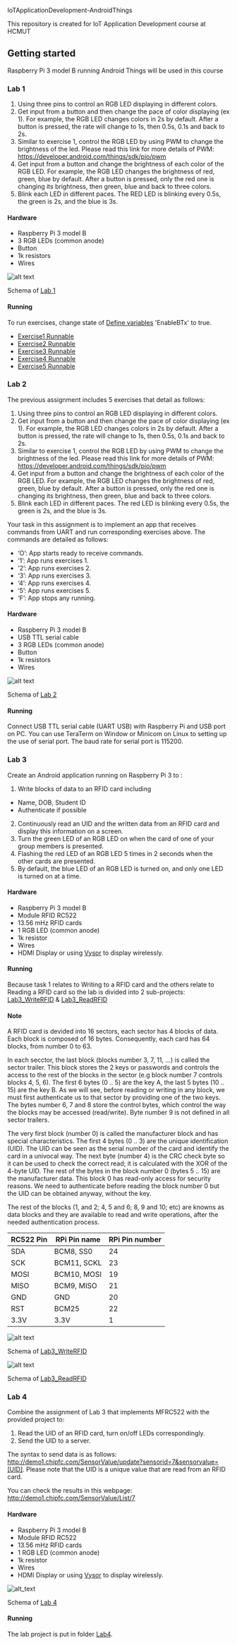 IoTApplicationDevelopment-AndroidThings

This repository is created for IoT Application Development course at HCMUT

## Getting started
Raspberry Pi 3 model B running Android Things will be used in this course

### Lab 1
1. Using three pins to control an RGB LED displaying in different colors.
2. Get input from a button and then change the pace of color displaying (ex 1). For example, the RGB LED changes colors in 2s by default. After a button is pressed, the rate will change to 1s, then 0.5s, 0.1s and back to 2s.
3. Similar to exercise 1, control the RGB LED by using PWM to change the brightness of the led. Please read this link for more details of PWM: https://developer.android.com/things/sdk/pio/pwm
4. Get input from a button and change the brightness of each color of the RGB LED. For example, the RGB LED changes the brightness of red, green, blue by default. After a button is pressed, only the red one is changing its brightness, then green, blue and back to three colors.
5. Blink each LED in different paces. The RED LED is blinking every 0.5s, the green is 2s, and the blue is 3s.

#### Hardware
* Raspberry Pi 3 model B
* 3 RGB LEDs (common anode)
* Button
* 1k resistors
* Wires

![alt text](https://github.com/minhphucanhnguyen/IoTApplicationDevelopment-AndroidThings/blob/master/images/Lab1IoT_bb.jpg)

Schema of [Lab 1](https://github.com/minhphucanhnguyen/IoTApplicationDevelopment-AndroidThings/tree/master/Lab1)

#### Running
To run exercises, change state of [Define variables](https://github.com/minhphucanhnguyen/IoTApplicationDevelopment-AndroidThings/blob/4d9d04e50bf7ce6191cacda33ff5a37e27b01b31/Lab1/Lab1/src/main/java/Lab1/MainActivity.java#L38) 'EnableBTx' to true.

* [Exercise1 Runnable](https://github.com/minhphucanhnguyen/IoTApplicationDevelopment-AndroidThings/blob/4d9d04e50bf7ce6191cacda33ff5a37e27b01b31/Lab1/Lab1/src/main/java/Lab1/MainActivity.java#L228)
* [Exercise2 Runnable](https://github.com/minhphucanhnguyen/IoTApplicationDevelopment-AndroidThings/blob/4d9d04e50bf7ce6191cacda33ff5a37e27b01b31/Lab1/Lab1/src/main/java/Lab1/MainActivity.java#L249)
* [Exercise3 Runnable](https://github.com/minhphucanhnguyen/IoTApplicationDevelopment-AndroidThings/blob/4d9d04e50bf7ce6191cacda33ff5a37e27b01b31/Lab1/Lab1/src/main/java/Lab1/MainActivity.java#L269)
* [Exercise4 Runnable](https://github.com/minhphucanhnguyen/IoTApplicationDevelopment-AndroidThings/blob/4d9d04e50bf7ce6191cacda33ff5a37e27b01b31/Lab1/Lab1/src/main/java/Lab1/MainActivity.java#L310)
* [Exercise5 Runnable](https://github.com/minhphucanhnguyen/IoTApplicationDevelopment-AndroidThings/blob/4d9d04e50bf7ce6191cacda33ff5a37e27b01b31/Lab1/Lab1/src/main/java/Lab1/MainActivity.java#L454)

### Lab 2
The previous assignment includes 5 exercises that detail as follows:
1. Using three pins to control an RGB LED displaying in different colors.
2.  Get  input  from  a  button  and  then  change  the  pace  of  color  displaying  (ex  1).  For example, the RGB LED changes colors in 2s by default. After a button is pressed, the rate will change to 1s, then 0.5s, 0.1s and back to 2s. 
3. Similar to exercise 1, control the RGB LED by using PWM to change the brightness of the led. 
Please read this link for more details of PWM: 
https://developer.android.com/things/sdk/pio/pwm
4. Get input from a button and change the brightness of each color of the RGB LED. For example,  the  RGB  LED  changes  the  brightness of red, green, blue by default. 
After a button is pressed, only the red one is changing its brightness, then green, blue and back to three colors.
5. Blink each LED in different paces. The red LED is blinking every 0.5s, the green is 2s, and the blue is 3s.

Your task in this assignment is to implement an app that receives commands from UART and run corresponding exercises above. The commands are detailed as follows:
* ‘O’: App starts ready to receive commands.
* ‘1’: App runs exercises 1.
* ‘2’: App runs exercises 2.
* ‘3’: App runs exercises 3.
* ‘4’: App runs exercises 4.
* ‘5’: App runs exercises 5.
* ‘F’: App stops any running.

#### Hardware
* Raspberry Pi 3 model B
* USB TTL serial cable
* 3 RGB LEDs (common anode)
* Button
* 1k resistors
* Wires

![alt text](https://github.com/minhphucanhnguyen/IoTApplicationDevelopment-AndroidThings/blob/master/images/Lab2IoT_bb.jpg)

Schema of [Lab 2](https://github.com/minhphucanhnguyen/IoTApplicationDevelopment-AndroidThings/tree/master/Lab2)

#### Running
Connect USB TTL serial cable (UART USB) with Raspberry Pi and USB port on PC. You can use TeraTerm on Window or Minicom on Linux to setting up the use of serial port. The baud rate for serial port is 115200.

### Lab 3
Create an Android application running on Raspberry Pi 3 to :
1. Write blocks of data to an RFID card including
* Name, DOB, Student ID
* Authenticate if possible
2. Continuously read an UID and the written data from an RFID card and display this information on a screen.
3. Turn the green LED of an RGB LED on when the card of one of your group members is presented.
4. Flashing the red LED of an RGB LED 5 times in 2 seconds when the other cards are presented.
5. By default, the blue LED of an RGB LED is turned on, and only one LED is turned on at a time.

#### Hardware
* Raspberry Pi 3 model B
* Module RFID RC522
* 13.56 mHz RFID cards
* 1 RGB LED (common anode)
* 1k resistor
* Wires
* HDMI Display or using [Vysor](https://www.vysor.io/) to display wirelessly.

#### Running
Because task 1 relates to Writing to a RFID card and the others relate to Reading a RFID card so the lab is divided into 2 sub-projects: [Lab3_WriteRFID](https://github.com/minhphucanhnguyen/IoTApplicationDevelopment-AndroidThings/tree/master/Lab3_WriteRFID) & [Lab3_ReadRFID](https://github.com/minhphucanhnguyen/IoTApplicationDevelopment-AndroidThings/tree/master/Lab3_ReadRFID)

#### Note
A RFID card is devided into 16 sectors, each sector has 4 blocks of data. Each block is composed of 16 bytes. Consequently, each card has 64 blocks, from number 0 to 63.

In each secctor, the last block (blocks number 3, 7, 11, ...) is called the sector trailer. This block stores the 2 keys or passwords and controls the access to the rest of the blocks in the sector (e.g block number 7 controls blocks 4, 5, 6). The first 6 bytes (0 .. 5) are the key A, the last 5 bytes (10 .. 15) are the key B. As we will see, before reading or writing in any block, we must first authenticate us to that sector by providing one of the two keys. The bytes number 6, 7 and 8 store the control bytes, which control the way the blocks may be accessed (read/write). Byte number 9 is not defined in all sector trailers.

The very first block (number 0) is called the manufacturer block and has special characteristics. The first 4 bytes (0 .. 3) are the unique identification (UID). The UID can be seen as the serial number of the card and identify the card in a univocal way. The next byte (number 4) is the CRC check byte so it can be used to check the correct read; it is calculated with the XOR of the 4-byte UID. The rest of the bytes in the block number 0 (bytes 5 .. 15) are the manufacturer data. This block 0 has read-only access for security reasons. We need to authenticate before reading the block number 0 but the UID can be obtained anyway, without the key.

The rest of the blocks (1, and 2; 4, 5 and 6; 8, 9 and 10; etc) are knowns as data blocks and they are available to read and write operations, after the needed authentication process.

| RC522 Pin | RPi Pin name | RPi Pin number |
| --- | --- | --- |
| SDA | BCM8, SS0 | 24 |
| SCK | BCM11, SCKL | 23 |
| MOSI | BCM10, MOSI | 19 |
| MISO | BCM9, MISO | 21 |
| GND | GND | 20 |
| RST | BCM25 | 22 |
| 3.3V | 3.3V | 1 |

![alt text](https://github.com/minhphucanhnguyen/IoTApplicationDevelopment-AndroidThings/blob/master/images/Lab3IOT_WriteRFID_bb.jpg)

Schema of [Lab3_WriteRFID](https://github.com/minhphucanhnguyen/IoTApplicationDevelopment-AndroidThings/tree/master/Lab3_WriteRFID)

![alt text](https://github.com/minhphucanhnguyen/IoTApplicationDevelopment-AndroidThings/blob/master/images/Lab3IOT_ReadRFID%20_bb.jpg)

Schema of [Lab3_ReadRFID](https://github.com/minhphucanhnguyen/IoTApplicationDevelopment-AndroidThings/tree/master/Lab3_ReadRFID)

### Lab 4
Combine the assignment of Lab 3 that implements MFRC522 with the provided project to:
1. Read the UID of an RFID card, turn on/off LEDs correspondingly.
2. Send the UID to a server.

The syntax to send data is as follows: http://demo1.chipfc.com/SensorValue/update?sensorid=7&sensorvalue=[UID]. 
Please note that the UID is a unique value that are read from an RFID card.

You can check the results in this webpage: http://demo1.chipfc.com/SensorValue/List/7

#### Hardware
* Raspberry Pi 3 model B
* Module RFID RC522
* 13.56 mHz RFID cards
* 1 RGB LED (common anode)
* 1k resistor
* Wires
* HDMI Display or using [Vysor](https://www.vysor.io/) to display wirelessly.

![alt_text](https://github.com/minhphucanhnguyen/IoTApplicationDevelopment-AndroidThings/blob/master/images/Lab4IOT_bb.jpg)

Schema of [Lab 4](https://github.com/minhphucanhnguyen/IoTApplicationDevelopment-AndroidThings/tree/master/Lab4)

#### Running
The lab project is put in folder [Lab4](https://github.com/minhphucanhnguyen/IoTApplicationDevelopment-AndroidThings/tree/master/Lab4).
